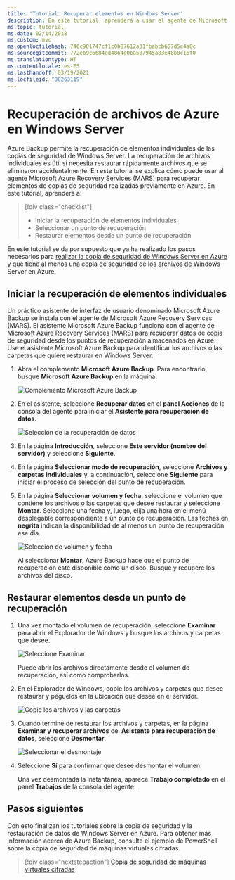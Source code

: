 ```yaml
---
title: 'Tutorial: Recuperar elementos en Windows Server'
description: En este tutorial, aprenderá a usar el agente de Microsoft Azure Recovery Services Agent (MARS) para recuperar elementos de Azure en Windows Server.
ms.topic: tutorial
ms.date: 02/14/2018
ms.custom: mvc
ms.openlocfilehash: 746c901747cf1c0b87612a31fbabcb657d5c4a0c
ms.sourcegitcommit: 772eb9c6684dd4864e0ba507945a83e48b8c16f0
ms.translationtype: HT
ms.contentlocale: es-ES
ms.lasthandoff: 03/19/2021
ms.locfileid: "88263119"
---
```

# <a name="recover-files-from-azure-to-a-windows-server"></a>Recuperación de archivos de Azure en Windows Server

Azure Backup permite la recuperación de elementos individuales de las copias de seguridad de Windows Server. La recuperación de archivos individuales es útil si necesita restaurar rápidamente archivos que se eliminaron accidentalmente. En este tutorial se explica cómo puede usar al agente Microsoft Azure Recovery Services (MARS) para recuperar elementos de copias de seguridad realizadas previamente en Azure. En este tutorial, aprenderá a:

> [!div class="checklist"]
>
> * Iniciar la recuperación de elementos individuales
> * Seleccionar un punto de recuperación
> * Restaurar elementos desde un punto de recuperación

En este tutorial se da por supuesto que ya ha realizado los pasos necesarios para [realizar la copia de seguridad de Windows Server en Azure](backup-windows-with-mars-agent.md) y que tiene al menos una copia de seguridad de los archivos de Windows Server en Azure.

## <a name="initiate-recovery-of-individual-items"></a>Iniciar la recuperación de elementos individuales

Un práctico asistente de interfaz de usuario denominado Microsoft Azure Backup se instala con el agente de Microsoft Azure Recovery Services (MARS). El asistente Microsoft Azure Backup funciona con el agente de Microsoft Azure Recovery Services (MARS) para recuperar datos de copia de seguridad desde los puntos de recuperación almacenados en Azure. Use el asistente Microsoft Azure Backup para identificar los archivos o las carpetas que quiere restaurar en Windows Server.

1. Abra el complemento **Microsoft Azure Backup**. Para encontrarlo, busque **Microsoft Azure Backup** en la máquina.

    ![Complemento Microsoft Azure Backup](./media/tutorial-backup-restore-files-windows-server/mars.png)

2. En el asistente, seleccione **Recuperar datos** en el **panel Acciones** de la consola del agente para iniciar el **Asistente para recuperación de datos**.

    ![Selección de la recuperación de datos](./media/tutorial-backup-restore-files-windows-server/mars-recover-data.png)

3. En la página **Introducción**, seleccione **Este servidor (nombre del servidor)** y seleccione **Siguiente**.

4. En la página **Seleccionar modo de recuperación**, seleccione **Archivos y carpetas individuales** y, a continuación, seleccione **Siguiente** para iniciar el proceso de selección del punto de recuperación.

5. En la página **Seleccionar volumen y fecha**, seleccione el volumen que contiene los archivos o las carpetas que desee restaurar y seleccione **Montar**. Seleccione una fecha y, luego, elija una hora en el menú desplegable correspondiente a un punto de recuperación. Las fechas en **negrita** indican la disponibilidad de al menos un punto de recuperación ese día.

    ![Selección de volumen y fecha](./media/tutorial-backup-restore-files-windows-server/mars-select-date.png)

    Al seleccionar **Montar**, Azure Backup hace que el punto de recuperación esté disponible como un disco. Busque y recupere los archivos del disco.

## <a name="restore-items-from-a-recovery-point"></a>Restaurar elementos desde un punto de recuperación

1. Una vez montado el volumen de recuperación, seleccione **Examinar** para abrir el Explorador de Windows y busque los archivos y carpetas que desee.

    ![Seleccione Examinar](./media/tutorial-backup-restore-files-windows-server/mars-browse-recover.png)

    Puede abrir los archivos directamente desde el volumen de recuperación, así como comprobarlos.

2. En el Explorador de Windows, copie los archivos y carpetas que desee restaurar y péguelos en la ubicación que desee en el servidor.

    ![Copie los archivos y las carpetas](./media/tutorial-backup-restore-files-windows-server/mars-final.png)

3. Cuando termine de restaurar los archivos y carpetas, en la página **Examinar y recuperar archivos** del **Asistente para recuperación de datos**, seleccione **Desmontar**.

    ![Seleccionar el desmontaje](./media/tutorial-backup-restore-files-windows-server/unmount-and-confirm.png)

4. Seleccione **Sí** para confirmar que desee desmontar el volumen.

    Una vez desmontada la instantánea, aparece **Trabajo completado** en el panel **Trabajos** de la consola del agente.

## <a name="next-steps"></a>Pasos siguientes

Con esto finalizan los tutoriales sobre la copia de seguridad y la restauración de datos de Windows Server en Azure. Para obtener más información acerca de Azure Backup, consulte el ejemplo de PowerShell sobre la copia de seguridad de máquinas virtuales cifradas.

> [!div class="nextstepaction"]
> [Copia de seguridad de máquinas virtuales cifradas](./scripts/backup-powershell-sample-backup-encrypted-vm.md)

